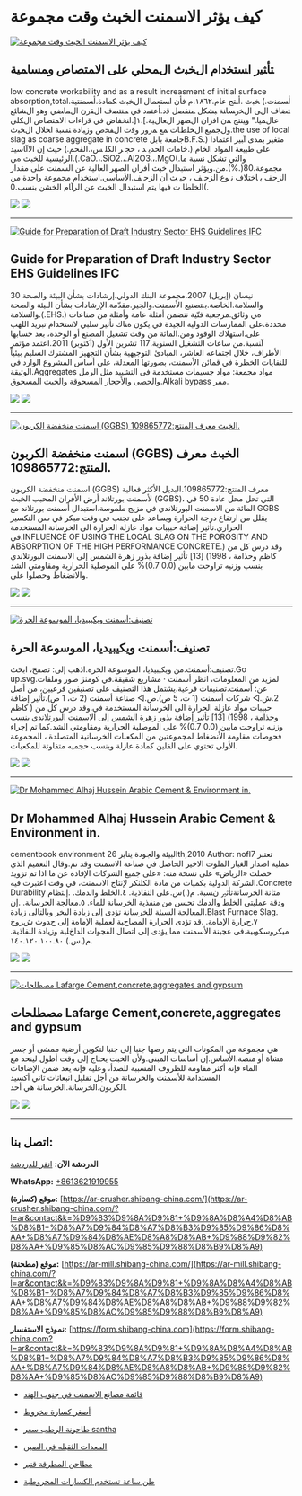 # كيف يؤثر الاسمنت الخبث وقت مجموعة

<a href="https://swt.shibang-china.com/?l=ar&img&k=%D9%83%D9%8A%D9%81+%D9%8A%D8%A4%D8%AB%D8%B1+%D8%A7%D9%84%D8%A7%D8%B3%D9%85%D9%86%D8%AA+%D8%A7%D9%84%D8%AE%D8%A8%D8%AB+%D9%88%D9%82%D8%AA+%D9%85%D8%AC%D9%85%D9%88%D8%B9%D8%A9" target="_blank">![كيف يؤثر الاسمنت الخبث وقت مجموعة](http://static.shibang-china.com/all-800x300/788.jpg)</a>

## ﺘﺄﺜﻴﺭ ﺍﺴﺘﺨﺩﺍﻡ ﺍﻝﺨﺒﺙ ﺍﻝﻤﺤﻠﻲ ﻋﻠﻰ ﺍﻻﻤﺘﺼﺎﺹ ﻭﻤﺴﺎﻤﻴﺔ
low concrete workability and as a result increasment of initial surface absorption,total.ﺃﺴﻤﻨﺕ.) ﺨﺒﺙ .ﺃﻨﺘﺞ ﻋﺎﻡ.١٨٦٢.ﻡ ﻓﺄﻥ ﺍﺴﺘﻌﻤﺎل ﺍﻝﺨﺒﺙ ﻜﻤﺎﺩﺓ.ﺃﺴﻤﻨﺘﻴﺔ ﺘﻀﺎﻑ ﺍﻝﻰ ﺍﻝﺨﺭﺴﺎﻨﺔ ﺒﺸﻜل ﻤﻨﻔﺼل ﻗﺩ.ﺃﻋﺘﻤﺩ ﻓﻲ ﻤﻨﺘﺼﻑ ﺍﻝﻘﺭﻥ ﺍﻝﻤﺎﻀﻲ ﻭﻫﻭ ﺍﻝﺸﺎﺌﻊ ﻋﺎﻝﻤﻴﺎ.&quot; ﻭﻴﻨﺘﺞ ﻤﻥ ﺍﻓﺭﺍﻥ ﺍﻝﺼﻬﺭ ﺍﻝﻌﺎﻝﻴﺔ.].١[.ﺍﻨﺨﻔﺎﺽ ﻓﻲ ﻗﺭﺍﺀﺍﺕ ﺍﻻﻤﺘﺼﺎﺹ ﺍﻝﻜﻠﻲ ﻭﻝﺠﻤﻴﻊ ﺍﻝﺨﻠﻁﺎﺕ ﻤﻊ ﻤﺭﻭﺭ ﻭﻗﺕ ﺍﻝﻔﺤﺹ ﻭﺯﻴﺎﺩﺓ ﻨﺴﺒﺔ ﺍﺤﻼل ﺍﻝﺨﺒﺙ.the use of local slag as coarse aggregate in concrete جامعة بابلB.F.S.) ﻣﺘﻐﻴﺮ ﺑﻤﺪى آﺒﻴﺮ اﻋﺘﻤﺎدا ﻋﻠﻰ ﻃﺒﻴﻌﺔ اﻟﻤﻮاد اﻟﺨﺎم.(.ﺧﺎﻣﺎت اﻟﺤﺪﻳ ﺪ ، ﺣﺠ ﺮ اﻟﻜﻠ ﺲ،.اﻟﻔﺤﻢ.) ﺣﻴﺚ إن اﻻآﺎﺳﻴﺪ اﻟﺮﺋﻴﺴﻴﺔ ﻟﻠﺨﺒﺚ هﻲ.(.CaO.،.SiO2.،.Al2O3.،.MgO(.واﻟﺘﻲ ﺗﺸﻜﻞ ﻧﺴﺒﺔ ﻣﺎ ﻣﺠﻤﻮﻋﺔ.80(.%).ﻣﻦ.وﻳﺆﺛﺮ اﺳﺘﺒﺪال ﺧﺒﺚ أﻓﺮان اﻟﺼﻬﺮ اﻟﻌﺎﻟﻴﺔ ﻋﻦ اﻟﺴﻤﻨﺖ ﻋﻠﻰ ﻣﻘﺪار اﻟﺰﺣﻒ ﺑ ﺎﺧﺘﻼف ﻧ ﻮع اﻟﺰﺣ ﻒ ، ﺣﻴ ﺚ أن اﻟﺰﺣ ﻒ.اﻷﺳﺎﺳﻲ.اﺳﺘﺨﺪام ﻣﺠﻤﻮﻋﺔ واﺣﺪة ﻣﻦ اﻟﺨﻠﻄﺎ ت ﻓﻴﻬﺎ ﻳﺘﻢ اﺳﺘﺒﺪال اﻟﺨﺒﺚ ﻋﻦ اﻟﺮآﺎم اﻟﺨﺸﻦ ﺑﻨﺴﺐ.0(.


<a href="https://whatsapp.shibangsoft.com/WhatsApp.php" target="_blank" title="WhatsApp">![](http://static.shibang-china.com/icon/whatsapp.png)</a> <a href="https://swt.shibang-china.com/?l=ar&icon&k=%D9%83%D9%8A%D9%81+%D9%8A%D8%A4%D8%AB%D8%B1+%D8%A7%D9%84%D8%A7%D8%B3%D9%85%D9%86%D8%AA+%D8%A7%D9%84%D8%AE%D8%A8%D8%AB+%D9%88%D9%82%D8%AA+%D9%85%D8%AC%D9%85%D9%88%D8%B9%D8%A9" target="_blank">![](http://static.shibang-china.com/icon/chat-ar.png)</a>

---

<a href="https://swt.shibang-china.com/?l=ar&img&k=%D9%83%D9%8A%D9%81+%D9%8A%D8%A4%D8%AB%D8%B1+%D8%A7%D9%84%D8%A7%D8%B3%D9%85%D9%86%D8%AA+%D8%A7%D9%84%D8%AE%D8%A8%D8%AB+%D9%88%D9%82%D8%AA+%D9%85%D8%AC%D9%85%D9%88%D8%B9%D8%A9" target="_blank">![Guide for Preparation of Draft Industry Sector EHS Guidelines IFC](http://static.shibang-china.com/all-800x300/1357.jpg)</a>

## Guide for Preparation of Draft Industry Sector EHS Guidelines IFC
30 نيسان (إبريل) 2007.ﻣﺠﻤﻮﻋﺔ اﻟﺒﻨﻚ اﻟﺪوﻟﻲ.إرﺷﺎدات ﺑﺸﺄن اﻟﺒﻴﺌﺔ واﻟﺼﺤﺔ واﻟﺴﻼﻣﺔ.اﻟﺨﺎﺻﺔ.ﺑ.ﺘﺼﻨﻴﻊ اﻷﺳﻤﻨﺖ.واﻟﺠﻴﺮ.ﻣﻘﺪّﻣﺔ.اﻹرﺷﺎدات ﺑﺸﺄن اﻟﺒﻴﺌﺔ واﻟﺼﺤﺔ واﻟﺴﻼﻣﺔ.(.EHS.) هﻲ وﺛﺎﺋﻖ.ﻣﺮﺟﻌﻴﺔ ﻓﻨّﻴﺔ ﺗﺘﻀﻤﻦ أﻣﺜﻠﺔ ﻋﺎﻣﺔ وأﻣﺜﻠﺔ ﻣﻦ ﺻﻨﺎﻋﺎت ﻣﺤﺪدة.ﻋﻠﻰ اﻟﻤﻤﺎرﺳﺎت اﻟﺪوﻟﻴﺔ اﻟﺠﻴﺪة ﻓﻲ.ﻳﻜﻮن هﻨﺎك ﺗﺄﺛﻴﺮ ﺳﻠﺒﻲ ﻻﺳﺘﺨﺪام ﺗﺒﺮﻳﺪ اﻟﻠﻬﺐ ﻋﻠﻰ.اﺳﺘﻬﻼك اﻟﻮﻗﻮد وﻣﻦ.اﻟﻤﺎﺋﺔ ﻣﻦ وﻗﺖ ﺗﺸﻐﻴﻞ اﻟﻤﺼﻨﻊ أو اﻟﻮﺣﺪة، ﺑﻌﺪ ﺣﺴﺎﺑﻬﺎ آﻨﺴﺒﺔ.ﻣﻦ ﺳﺎﻋﺎت اﻟﺘﺸﻐﻴﻞ اﻟﺴﻨﻮﻳﺔ.117 تشرين الأول (أكتوبر) 2011.اعتمد مؤتمر الأطراف، خلال اجتماعه العاشر، المبادئ التوجيهية بشأن التجهيز المشترك السليم بيئياً للنفايات الخطرة في قمائن الأسمنت، بصورتها المعدلة، على أساس المشروع الوارد في الوثيقة.Aggregates مواد مجمعة: مواد جسيمات مستخدمة في التشييد مثل الرمل والحصى والأحجار المسحوقة والخبث المسحوق.Alkali bypass ممر.


<a href="https://whatsapp.shibangsoft.com/WhatsApp.php" target="_blank" title="WhatsApp">![](http://static.shibang-china.com/icon/whatsapp.png)</a> <a href="https://swt.shibang-china.com/?l=ar&icon&k=%D9%83%D9%8A%D9%81+%D9%8A%D8%A4%D8%AB%D8%B1+%D8%A7%D9%84%D8%A7%D8%B3%D9%85%D9%86%D8%AA+%D8%A7%D9%84%D8%AE%D8%A8%D8%AB+%D9%88%D9%82%D8%AA+%D9%85%D8%AC%D9%85%D9%88%D8%B9%D8%A9" target="_blank">![](http://static.shibang-china.com/icon/chat-ar.png)</a>

---

<a href="https://swt.shibang-china.com/?l=ar&img&k=%D9%83%D9%8A%D9%81+%D9%8A%D8%A4%D8%AB%D8%B1+%D8%A7%D9%84%D8%A7%D8%B3%D9%85%D9%86%D8%AA+%D8%A7%D9%84%D8%AE%D8%A8%D8%AB+%D9%88%D9%82%D8%AA+%D9%85%D8%AC%D9%85%D9%88%D8%B9%D8%A9" target="_blank">![اسمنت منخفضة الكربون (GGBS) الخبث معرف المنتج:109865772.](http://static.shibang-china.com/all-800x300/212.jpg)</a>

## اسمنت منخفضة الكربون (GGBS) الخبث معرف المنتج:109865772.
اسمنت منخفضة الكربون (GGBS) معرف المنتج:109865772.البديل الأكثر فعالية لأسمنت بورتلاند أرض الأفران المحبب الخبث (GGBS)، التي تحل محل عادة 50 في المائة من الاسمنت البورتلاندي في مزيج ملموسة.استبدال أسمنت بورتلاند مع GGBS يقلل من ارتفاع درجة الحرارة ويساعد على تجنب في وقت مبكر في سن التكسير الحراري.تأثير إضافة حبيبات مواد عازلة الحرارة الى الخرسانة المستخدمة في.INFLUENCE OF USING THE LOCAL SLAG ON THE POROSITY AND ABSORPTION OF THE HIGH PERFORMANCE CONCRETE.وقد درس كل من ( كاظم وحذامة ، 1998) [13] تأثير إضافة بذور زهرة الشمس إلى الاسمنت البورتلاندي بنسب وزنيه تراوحت مابين (0.0 0.7)% على الموصلية الحرارية ومقاومتي الشد والانضغاط وحصلوا على.


<a href="https://whatsapp.shibangsoft.com/WhatsApp.php" target="_blank" title="WhatsApp">![](http://static.shibang-china.com/icon/whatsapp.png)</a> <a href="https://swt.shibang-china.com/?l=ar&icon&k=%D9%83%D9%8A%D9%81+%D9%8A%D8%A4%D8%AB%D8%B1+%D8%A7%D9%84%D8%A7%D8%B3%D9%85%D9%86%D8%AA+%D8%A7%D9%84%D8%AE%D8%A8%D8%AB+%D9%88%D9%82%D8%AA+%D9%85%D8%AC%D9%85%D9%88%D8%B9%D8%A9" target="_blank">![](http://static.shibang-china.com/icon/chat-ar.png)</a>

---

<a href="https://swt.shibang-china.com/?l=ar&img&k=%D9%83%D9%8A%D9%81+%D9%8A%D8%A4%D8%AB%D8%B1+%D8%A7%D9%84%D8%A7%D8%B3%D9%85%D9%86%D8%AA+%D8%A7%D9%84%D8%AE%D8%A8%D8%AB+%D9%88%D9%82%D8%AA+%D9%85%D8%AC%D9%85%D9%88%D8%B9%D8%A9" target="_blank">![تصنيف:أسمنت ويكيبيديا، الموسوعة الحرة](http://static.shibang-china.com/all-800x300/483.jpg)</a>

## تصنيف:أسمنت ويكيبيديا، الموسوعة الحرة
تصنيف:أسمنت.من ويكيبيديا، الموسوعة الحرة.اذهب إلى: تصفح، ابحث.Go up.svg.لمزيد من المعلومات، انظر أسمنت &middot; مشاريع شقيقة.في كومنز صور وملفات عن: أسمنت.تصنيفات فرعية.يشتمل هذا التصنيف على تصنيفين فرعيين، من أصل 2.ش.◅ شركات أسمنت (1 ت، 5 ص).ص.◅ صناعة أسمنت (2 ت، 1 ص).تأثير إضافة حبيبات مواد عازلة الحرارة الى الخرسانة المستخدمة في.وقد درس كل من ( كاظم وحذامة ، 1998) [13] تأثير إضافة بذور زهرة الشمس إلى الاسمنت البورتلاندي بنسب وزنيه تراوحت مابين (0.0 0.7)% على الموصلية الحرارية ومقاومتي الشد.كما تم إجراء فحوصات مقاومة الأنضغاط لمجموعتين من المكعبات الخرسانية المتصلدة ، المجموعة الأولى تحتوي على الفلين كمادة عازلة وبنسب حجميه متفاوتة للمكعبات.


<a href="https://whatsapp.shibangsoft.com/WhatsApp.php" target="_blank" title="WhatsApp">![](http://static.shibang-china.com/icon/whatsapp.png)</a> <a href="https://swt.shibang-china.com/?l=ar&icon&k=%D9%83%D9%8A%D9%81+%D9%8A%D8%A4%D8%AB%D8%B1+%D8%A7%D9%84%D8%A7%D8%B3%D9%85%D9%86%D8%AA+%D8%A7%D9%84%D8%AE%D8%A8%D8%AB+%D9%88%D9%82%D8%AA+%D9%85%D8%AC%D9%85%D9%88%D8%B9%D8%A9" target="_blank">![](http://static.shibang-china.com/icon/chat-ar.png)</a>

---

<a href="https://swt.shibang-china.com/?l=ar&img&k=%D9%83%D9%8A%D9%81+%D9%8A%D8%A4%D8%AB%D8%B1+%D8%A7%D9%84%D8%A7%D8%B3%D9%85%D9%86%D8%AA+%D8%A7%D9%84%D8%AE%D8%A8%D8%AB+%D9%88%D9%82%D8%AA+%D9%85%D8%AC%D9%85%D9%88%D8%B9%D8%A9" target="_blank">![Dr Mohammed Alhaj Hussein Arabic Cement &amp; Environment in.](http://static.shibang-china.com/all-800x300/320.jpg)</a>

## Dr Mohammed Alhaj Hussein Arabic Cement &amp; Environment in.
cementbook environment البيئة والجودة يناير 26th,2010 Author: nofl7 تعتبر عملية اصدار الغبار الملوث الاخير الحاصل في صناعة الاسمنت وقد تم.وقال التعميم الذي حصلت «الرياض» على نسخة منه: «على جميع الشركات الإفادة عن ما اذا تم تزويد الشركة الدولية بكميات من مادة الكلنكر لإنتاج الاسمنت، في وقت اعتبرت فيه.Concrete Durability متانة الخرسانةﺗﺄﺛﲑ نﺴﺒﺔ. ﻡ(.)ﺱ.ﻋﻠﻰ ﺍﻟﻨﻔﺎﺫﻳﺔ. ٤.اﻟﺨﻠﻂ واﻟﺪﻣﻚ. .إﻧﺘﻈﺎم ودﻗﺔ ﻋﻤﻠﻴﺘﻰ اﻟﺨﻠﻂ واﻟﺪﻣﻚ ﺗﺤﺴﻦ ﻣﻦ ﻣﻨﻔﺬﻳﺔ اﻟﺨﺮﺳﺎﻧﺔ ﻟﻠﻤﺎء. ٥.ﻣﻌﺎﻟﺠﺔ اﻟﺨﺮﺳﺎﻧﺔ. .إن اﻟﻤﻌﺎﻟﺠﺔ اﻟﺴﻴﺌﺔ ﻟﻠﺨﺮﺳﺎﻧﺔ ﺗﺆدى إﻟﻰ زﻳﺎدة اﻟﺒﺨﺮ وﺑﺎﻟﺘﺎﻟﻰ زﻳﺎدة.Blast Furnace Slag. ٧.ﺡﺮارة اﻹﻣﺎهﺔ. .ﻗﺪ ﺗﺆدى اﻟﺤﺮارة اﻟﻤﺼﺎﺡﺒﺔ ﻟﻌﻤﻠﻴﺔ اﻹﻣﺎهﺔ إﻟﻰ ﺡﺪوث ﺵﺮوخ ﻣﻴﻜﺮوﺳﻜﻮﺑﻴﺔ.ﻓﻰ ﻋﺠﻴﻨﺔ اﻷﺳﻤﻨﺖ ﻣﻤﺎ ﻳﺆدى إﻟﻰ اﺗﺼﺎل اﻟﻔﺠﻮات اﻟﺪاﺥﻠﻴﺔ وزﻳﺎدة اﻟﻨﻔﺎذﻳﺔ. ﻡ(.ﺱ.) ١٤٠.١٢٠.١٠٠.٨٠.


<a href="https://whatsapp.shibangsoft.com/WhatsApp.php" target="_blank" title="WhatsApp">![](http://static.shibang-china.com/icon/whatsapp.png)</a> <a href="https://swt.shibang-china.com/?l=ar&icon&k=%D9%83%D9%8A%D9%81+%D9%8A%D8%A4%D8%AB%D8%B1+%D8%A7%D9%84%D8%A7%D8%B3%D9%85%D9%86%D8%AA+%D8%A7%D9%84%D8%AE%D8%A8%D8%AB+%D9%88%D9%82%D8%AA+%D9%85%D8%AC%D9%85%D9%88%D8%B9%D8%A9" target="_blank">![](http://static.shibang-china.com/icon/chat-ar.png)</a>

---

<a href="https://swt.shibang-china.com/?l=ar&img&k=%D9%83%D9%8A%D9%81+%D9%8A%D8%A4%D8%AB%D8%B1+%D8%A7%D9%84%D8%A7%D8%B3%D9%85%D9%86%D8%AA+%D8%A7%D9%84%D8%AE%D8%A8%D8%AB+%D9%88%D9%82%D8%AA+%D9%85%D8%AC%D9%85%D9%88%D8%B9%D8%A9" target="_blank">![مصطلحات Lafarge Cement,concrete,aggregates and gypsum](http://static.shibang-china.com/all-800x300/786.jpg)</a>

## مصطلحات Lafarge Cement,concrete,aggregates and gypsum
هي مجموعة من المكونات التي يتم رصها جنبا إلى جنبا لتكوين أرضية ممشى أو جسر مشاة أو منصة.الأساس.إن أساسات المبنى.ولأن الخبث يحتاج إلى وقت أطول ليتحد مع الماء فإنه أكثر مقاومة للظروف المسببة للصدأ، وعليه فإنه يعد ضمن الإضافات المستدامة للأسمنت والخرسانة من أجل تقليل انبعاثات ثاني أكسيد الكربون.الخرسانة.الخرسانة هي أحد.

<a href="https://whatsapp.shibangsoft.com/WhatsApp.php" target="_blank" title="WhatsApp">![](http://static.shibang-china.com/icon/whatsapp.png)</a> <a href="https://swt.shibang-china.com/?l=ar&icon&k=%D9%83%D9%8A%D9%81+%D9%8A%D8%A4%D8%AB%D8%B1+%D8%A7%D9%84%D8%A7%D8%B3%D9%85%D9%86%D8%AA+%D8%A7%D9%84%D8%AE%D8%A8%D8%AB+%D9%88%D9%82%D8%AA+%D9%85%D8%AC%D9%85%D9%88%D8%B9%D8%A9" target="_blank">![](http://static.shibang-china.com/icon/chat-ar.png)</a>

---
## اتصل بنا:

**الدردشة الآن:** [انقر للدردشة](https://swt.shibang-china.com?l=ar&contact&k=%D9%83%D9%8A%D9%81+%D9%8A%D8%A4%D8%AB%D8%B1+%D8%A7%D9%84%D8%A7%D8%B3%D9%85%D9%86%D8%AA+%D8%A7%D9%84%D8%AE%D8%A8%D8%AB+%D9%88%D9%82%D8%AA+%D9%85%D8%AC%D9%85%D9%88%D8%B9%D8%A9)

**WhatsApp:**  [+8613621919955](https://whatsapp.shibangsoft.com/WhatsApp.php)

**موقع (كسارة):** [https://ar-crusher.shibang-china.com/](https://ar-crusher.shibang-china.com/?l=ar&contact&k=%D9%83%D9%8A%D9%81+%D9%8A%D8%A4%D8%AB%D8%B1+%D8%A7%D9%84%D8%A7%D8%B3%D9%85%D9%86%D8%AA+%D8%A7%D9%84%D8%AE%D8%A8%D8%AB+%D9%88%D9%82%D8%AA+%D9%85%D8%AC%D9%85%D9%88%D8%B9%D8%A9)

**موقع (مطحنة):** [https://ar-mill.shibang-china.com/](https://ar-mill.shibang-china.com/?l=ar&contact&k=%D9%83%D9%8A%D9%81+%D9%8A%D8%A4%D8%AB%D8%B1+%D8%A7%D9%84%D8%A7%D8%B3%D9%85%D9%86%D8%AA+%D8%A7%D9%84%D8%AE%D8%A8%D8%AB+%D9%88%D9%82%D8%AA+%D9%85%D8%AC%D9%85%D9%88%D8%B9%D8%A9)

**نموذج الاستفسار:** [https://form.shibang-china.com](https://form.shibang-china.com?l=ar&contact&k=%D9%83%D9%8A%D9%81+%D9%8A%D8%A4%D8%AB%D8%B1+%D8%A7%D9%84%D8%A7%D8%B3%D9%85%D9%86%D8%AA+%D8%A7%D9%84%D8%AE%D8%A8%D8%AB+%D9%88%D9%82%D8%AA+%D9%85%D8%AC%D9%85%D9%88%D8%B9%D8%A9)

* [قائمة مصانع الاسمنت في جنوب الهند](../24/%D9%82%D8%A7%D8%A6%D9%85%D8%A9%20%D9%85%D8%B5%D8%A7%D9%86%D8%B9%20%D8%A7%D9%84%D8%A7%D8%B3%D9%85%D9%86%D8%AA%20%D9%81%D9%8A%20%D8%AC%D9%86%D9%88%D8%A8%20%D8%A7%D9%84%D9%87%D9%86%D8%AF.md)

* [أصغر كسارة مخروط](../25/%D8%A3%D8%B5%D8%BA%D8%B1%20%D9%83%D8%B3%D8%A7%D8%B1%D8%A9%20%D9%85%D8%AE%D8%B1%D9%88%D8%B7.md)

* [طاحونة الرطب سعر santha](../23/%D8%B7%D8%A7%D8%AD%D9%88%D9%86%D8%A9%20%D8%A7%D9%84%D8%B1%D8%B7%D8%A8%20%D8%B3%D8%B9%D8%B1%20santha.md)

* [المعدات الثقيله في الصين](../22/%D8%A7%D9%84%D9%85%D8%B9%D8%AF%D8%A7%D8%AA%20%D8%A7%D9%84%D8%AB%D9%82%D9%8A%D9%84%D9%87%20%D9%81%D9%8A%20%D8%A7%D9%84%D8%B5%D9%8A%D9%86.md)

* [مطاحن المطرقة قنبر](../24/%D9%85%D8%B7%D8%A7%D8%AD%D9%86%20%D8%A7%D9%84%D9%85%D8%B7%D8%B1%D9%82%D8%A9%20%D9%82%D9%86%D8%A8%D8%B1.md)

* [طن ساعة تستخدم الكسارات المخروطية](../23/%D8%B7%D9%86%20%D8%B3%D8%A7%D8%B9%D8%A9%20%D8%AA%D8%B3%D8%AA%D8%AE%D8%AF%D9%85%20%D8%A7%D9%84%D9%83%D8%B3%D8%A7%D8%B1%D8%A7%D8%AA%20%D8%A7%D9%84%D9%85%D8%AE%D8%B1%D9%88%D8%B7%D9%8A%D8%A9.md)